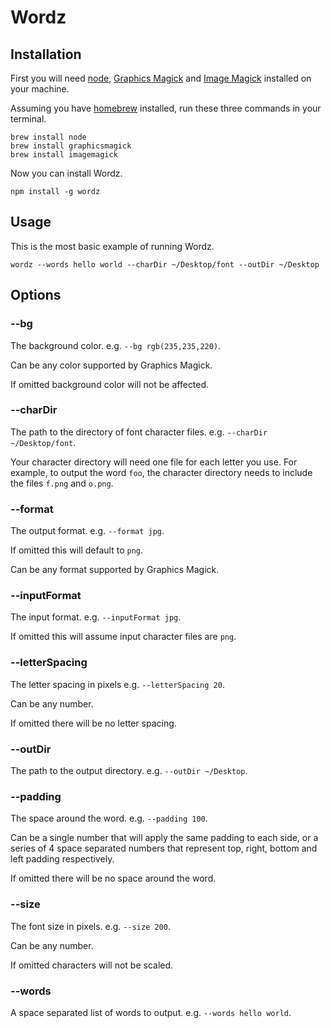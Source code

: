 # Wordz

## Installation

First you will need [node](https://nodejs.org/en),
[Graphics Magick](http://www.graphicsmagick.org) and
[Image Magick](http://www.imagemagick.org) installed on your machine.

Assuming you have [homebrew](http://brew.sh) installed, run these three
commands in your terminal.

```
brew install node
brew install graphicsmagick
brew install imagemagick
```

Now you can install Wordz.

```
npm install -g wordz
```

## Usage

This is the most basic example of running Wordz.

```
wordz --words hello world --charDir ~/Desktop/font --outDir ~/Desktop
```

## Options

### --bg

The background color. e.g. `--bg rgb(235,235,220)`.

Can be any color supported by Graphics Magick.

If omitted background color will not be affected.

### --charDir

The path to the directory of font character files. e.g.
`--charDir ~/Desktop/font`.

Your character directory will need one file for each letter you use. For
example, to output the word `foo`, the character directory needs to include
the files `f.png` and `o.png`.

### --format

The output format. e.g. `--format jpg`.

If omitted this will default to `png`.

Can be any format supported by Graphics Magick.

### --inputFormat

The input format. e.g. `--inputFormat jpg`.

If omitted this will assume input character files are `png`.

### --letterSpacing

The letter spacing in pixels e.g. `--letterSpacing 20`.

Can be any number.

If omitted there will be no letter spacing.

### --outDir

The path to the output directory. e.g. `--outDir ~/Desktop`.

### --padding

The space around the word. e.g. `--padding 100`.

Can be a single number that will apply the same padding to each side, or a
series of 4 space separated numbers that represent top, right, bottom and left
padding respectively.

If omitted there will be no space around the word.

### --size

The font size in pixels. e.g. `--size 200`.

Can be any number.

If omitted characters will not be scaled.

### --words

A space separated list of words to output. e.g. `--words hello world`.
